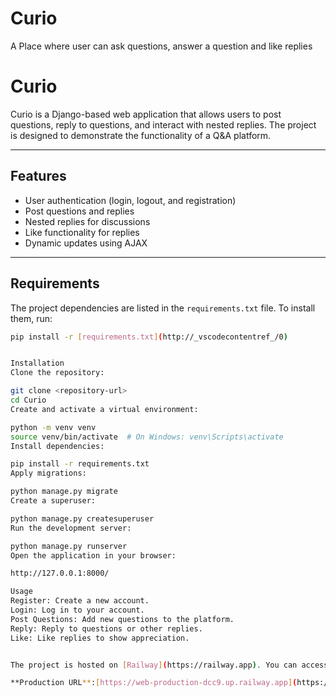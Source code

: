 # Curio
A Place where user can ask questions, answer a question and like replies
# Curio

Curio is a Django-based web application that allows users to post questions, reply to questions, and interact with nested replies. The project is designed to demonstrate the functionality of a Q&A platform.

---

## Features

- User authentication (login, logout, and registration)
- Post questions and replies
- Nested replies for discussions
- Like functionality for replies
- Dynamic updates using AJAX

---

## Requirements

The project dependencies are listed in the `requirements.txt` file. To install them, run:

```bash
pip install -r [requirements.txt](http://_vscodecontentref_/0)


Installation
Clone the repository:

git clone <repository-url>
cd Curio
Create and activate a virtual environment:

python -m venv venv
source venv/bin/activate  # On Windows: venv\Scripts\activate
Install dependencies:

pip install -r requirements.txt
Apply migrations:

python manage.py migrate
Create a superuser:

python manage.py createsuperuser
Run the development server:

python manage.py runserver
Open the application in your browser:

http://127.0.0.1:8000/

Usage
Register: Create a new account.
Login: Log in to your account.
Post Questions: Add new questions to the platform.
Reply: Reply to questions or other replies.
Like: Like replies to show appreciation.


The project is hosted on [Railway](https://railway.app). You can access the live application at:

**Production URL**:[https://web-production-dcc9.up.railway.app](https://web-production-dcc9.up.railway.app)
